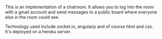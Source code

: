 This is an implementation of a chatroom. It allows you to log into the room with a gmail account and send messages to a public board
where everyone else in the room could see.

Technology used include socket.io, angularjs and of course html and css. It's deployed on a heroku server.
